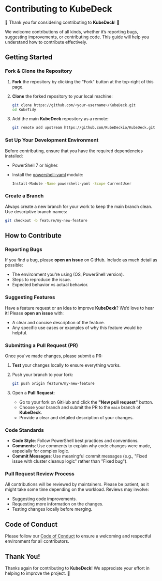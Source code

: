 # Contributing to KubeDeck

🎉 Thank you for considering contributing to **KubeDeck**! 🎉

We welcome contributions of all kinds, whether it’s reporting bugs, suggesting improvements, or contributing code. This guide will help you understand how to contribute effectively.

## Getting Started

### Fork & Clone the Repository

1. **Fork** the repository by clicking the "Fork" button at the top-right of this page.
2. **Clone** the forked repository to your local machine:

   ```bash
   git clone https://github.com/<your-username>/KubeDeck.git
   cd KubeTidy
   ```

3. Add the main **KubeDeck** repository as a remote:

   ```bash
   git remote add upstream https://github.com/KubeDeckio/KubeDeck.git
   ```

### Set Up Your Development Environment

Before contributing, ensure that you have the required dependencies installed:

- PowerShell 7 or higher.
- Install the [powershell-yaml](https://www.powershellgallery.com/packages/powershell-yaml) module:

  ```bash
  Install-Module -Name powershell-yaml -Scope CurrentUser
  ```

### Create a Branch

Always create a new branch for your work to keep the main branch clean. Use descriptive branch names:

```bash
git checkout -b feature/my-new-feature
```

## How to Contribute

### Reporting Bugs

If you find a bug, please **open an issue** on GitHub. Include as much detail as possible:
- The environment you're using (OS, PowerShell version).
- Steps to reproduce the issue.
- Expected behavior vs actual behavior.

### Suggesting Features

Have a feature request or an idea to improve **KubeDexk**? We’d love to hear it! Please **open an issue** with:
- A clear and concise description of the feature.
- Any specific use cases or examples of why this feature would be helpful.

### Submitting a Pull Request (PR)

Once you've made changes, please submit a PR:
1. **Test** your changes locally to ensure everything works.
2. Push your branch to your fork:

   ```bash
   git push origin feature/my-new-feature
   ```

3. Open a **Pull Request**:
   - Go to your fork on GitHub and click the **"New pull request"** button.
   - Choose your branch and submit the PR to the `main` branch of **KubeDeck**.
   - Provide a clear and detailed description of your changes.

### Code Standards

- **Code Style**: Follow PowerShell best practices and conventions.
- **Comments**: Use comments to explain why code changes were made, especially for complex logic.
- **Commit Messages**: Use meaningful commit messages (e.g., "Fixed issue with cluster cleanup logic" rather than "Fixed bug").

### Pull Request Review Process

All contributions will be reviewed by maintainers. Please be patient, as it might take some time depending on the workload. Reviews may involve:
- Suggesting code improvements.
- Requesting more information on the changes.
- Testing changes locally before merging.

## Code of Conduct

Please follow our [Code of Conduct](./CODE_OF_CONDUCT.md) to ensure a welcoming and respectful environment for all contributors.

## Thank You!

Thanks again for contributing to **KubeDeck**! We appreciate your effort in helping to improve the project. 🎉